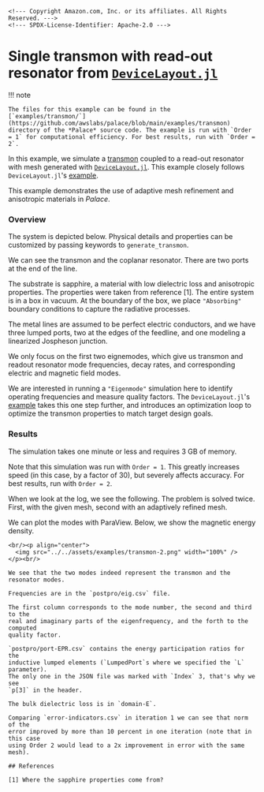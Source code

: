 ```@raw html
<!--- Copyright Amazon.com, Inc. or its affiliates. All Rights Reserved. --->
<!--- SPDX-License-Identifier: Apache-2.0 --->
```

# Single transmon with read-out resonator from [`DeviceLayout.jl`](https://aws-cqc.github.io/DeviceLayout.jl/)

!!! note
    
    The files for this example can be found in the
    [`examples/transmon/`](https://github.com/awslabs/palace/blob/main/examples/transmon)
    directory of the *Palace* source code. The example is run with `Order = 1` for computational efficiency. For best results, run with `Order = 2`.

In this example, we simulate a
[transmon](https://en.wikipedia.org/wiki/Transmon) coupled to a read-out
resonator with mesh generated with
[`DeviceLayout.jl`](https://aws-cqc.github.io/DeviceLayout.jl). This example
closely follows `DeviceLayout.jl`'s
[example](https://aws-cqc.github.io/DeviceLayout.jl/stable/examples/singletransmon/).

This example demonstrates the use of adaptive mesh refinement and anisotropic
materials in *Palace*.

### Overview

The system is depicted below. Physical details and properties can be customized
by passing keywords to `generate_transmon`.

We can see the transmon and the coplanar resonator. There are two ports at the
end of the line.

The substrate is sapphire, a material with low dielectric loss and anisotropic
properties. The properties were taken from reference [1]. The entire system is
in a box in vacuum. At the boundary of the box, we place `"Absorbing"` boundary
conditions to capture the radiative processes.

The metal lines are assumed to be perfect electric conductors, and we have three
lumped ports, two at the edges of the feedline, and one modeling a linearized
Jospheson junction.

We only focus on the first two eignemodes, which give us transmon and readout
resonator mode frequencies, decay rates, and corresponding electric and magnetic
field modes.

We are interested in running a `"Eigenmode"` simulation here to identify
operating frequencies and measure quality factors. The `DeviceLayout.jl`'s
[example](https://aws-cqc.github.io/DeviceLayout.jl/stable/examples/singletransmon/)
takes this one step further, and introduces an optimization loop to optimize the
transmon properties to match target design goals.

### Results

The simulation takes one minute or less and requires 3 GB of memory.

Note that this simulation was run with `Order = 1`. This greatly increases speed
(in this case, by a factor of 30), but severely affects accuracy. For best
results, run with `Order = 2`.

When we look at the log, we see the following. The problem is solved twice.
First, with the given mesh, second with an adaptively refined mesh.

We can plot the modes with ParaView. Below, we show the magnetic energy density.

<!-- Plot generated with transmon/plot_slice.py -->
```@raw html
<br/><p align="center">
  <img src="../../assets/examples/transmon-2.png" width="100%" />
</p><br/>

We see that the two modes indeed represent the transmon and the resonator modes.

Frequencies are in the `postpro/eig.csv` file.

The first column corresponds to the mode number, the second and third to the
real and imaginary parts of the eigenfrequency, and the forth to the computed
quality factor.

`postpro/port-EPR.csv` contains the energy participation ratios for the
inductive lumped elements (`LumpedPort`s where we specified the `L` parameter).
The only one in the JSON file was marked with `Index` 3, that's why we see
`p[3]` in the header.

The bulk dielectric loss is in `domain-E`.

Comparing `error-indicators.csv` in iteration 1 we can see that norm of the
error improved by more than 10 percent in one iteration (note that in this case
using Order 2 would lead to a 2x improvement in error with the same mesh).

## References

[1] Where the sapphire properties come from?
